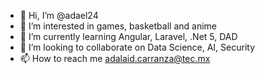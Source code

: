 - 👋 Hi, I’m @adael24
- 👀 I’m interested in games, basketball and anime
- 🌱 I’m currently learning Angular, Laravel, .Net 5, DAD
- 💞️ I’m looking to collaborate on Data Science, AI, Security
- 📫 How to reach me adalaid.carranza@tec.mx
